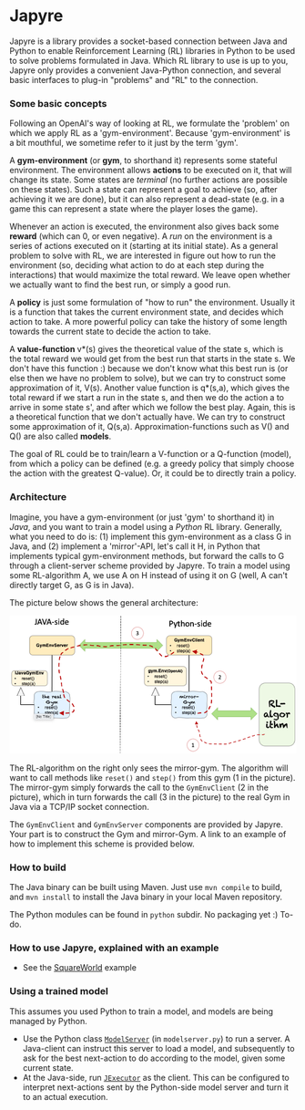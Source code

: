 # Japyre

Japyre is a library provides a socket-based connection between Java and Python to enable Reinforcement Learning (RL) libraries in Python to be used to solve problems formulated in Java. Which RL library to use is up to you, Japyre only provides a convenient Java-Python connection, and several basic interfaces to plug-in "problems" and "RL" to the connection.

### Some basic concepts

Following an OpenAI's way of looking at RL, we formulate the 'problem' on which we apply RL as a 'gym-environment'. Because 'gym-environment' is a bit mouthful, we sometime refer to it just by the term 'gym'.


A **gym-environment** (or **gym**, to shorthand it) represents some stateful environment. The environment allows **actions** to be executed on it, that will change its state. Some states are _terminal_ (no further actions are possible on these states). Such a state can represent a goal to achieve (so, after achieving it we are done), but it can also represent a dead-state (e.g. in a game this can represent a state where the player loses the game).

Whenever an action is executed, the environment also gives back some **reward** (which can 0, or even negative). A _run_ on the environment is a series of actions executed on it (starting at its initial state).
As a general problem to solve with RL, we are interested in figure out how to run the environment (so, deciding what action to do at each step during the interactions) that would maximize the total reward. We leave open whether we actually want to find the best run, or simply a good run.

A **policy** is just some formulation of "how to run" the environment. Usually it is a function that takes the current environment state, and decides which action to take. A more powerful policy can take the history of some length towards the current state to decide the action to take.

A **value-function** v\*(s) gives the theoretical value of the state s, which is the total reward we would get from the best run that starts in the state s. We don't have this function :) because we don't know what this best run is (or else then we have no problem to solve), but we can try to construct some approximation of it, V(s). Another value function is q\*(s,a), which gives the total reward if we start a run in the state s, and then we do the action a to arrive in some state s', and after which we follow the best play. Again, this is a theoretical function that we don't actually have. We can try to construct some approximation of it, Q(s,a). Approximation-functions such as V() and Q() are also called **models**.

The goal of RL could be to train/learn a V-function or a Q-function (model), from which a policy can be defined (e.g. a greedy policy that simply choose the action with the greatest Q-value). Or, it could be to directly train a policy.

### Architecture

Imagine, you have a gym-environment (or just 'gym' to shorthand it) in _Java_, and you want to train a model using a _Python_ RL library. Generally, what you need to do is: (1) implement this gym-environment as a class G in Java, and (2) implement a 'mirror'-API, let's call it H, in Python that implements typical gym-environment methods, but forward the calls to G through a client-server scheme provided by Japyre. To train a model using some RL-algorithm A, we use A on H instead of using it on G (well, A can't directly target G, as G is in Java).

The picture below shows the general architecture:

![Architecture](./docs/architecture.png)

The RL-algorithm on the right only sees the mirror-gym. The algorithm will want to call methods like `reset()` and `step()` from this gym (1 in the picture). The mirror-gym simply forwards the call to the `GymEnvClient` (2 in the picture), which in turn forwards the call (3 in the picture) to the real Gym in Java via a TCP/IP socket connection.

The `GymEnvClient` and `GymEnvServer` components are provided by Japyre. Your part is to construct the Gym and mirror-Gym.  A link to an example of how to implement this scheme is provided below.

### How to build

The Java binary can be built using Maven. Just use `mvn compile` to build, and `mvn install` to install the Java binary in your local Maven repository.

The Python modules can be found in `python` subdir. No packaging yet :) To-do.

### How to use Japyre, explained with an example

   * See the [SquareWorld](./docs/SquareWorldExample.md) example

### Using a trained model

This assumes you used Python to train a model, and models are being managed by Python.

* Use the Python class [`ModelServer`](./python/src/japyre/modelserver.py) (in `modelserver.py`) to run a server. A Java-client can instruct this server to load a model, and subsequently to ask for the best next-action to do according to the model, given some current state.
* At the Java-side, run [`JExecutor`](./src/main/java/eu/iv4xr/japyre/rl/JExecutor.java) as the client. This can be configured to interpret next-actions sent by the Python-side model server and turn it to an actual execution.
